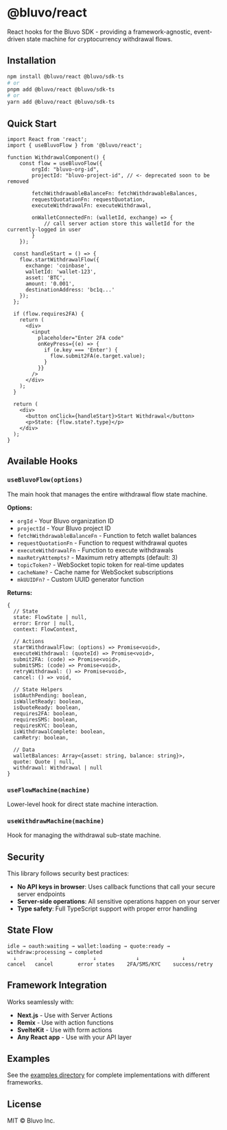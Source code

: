 # @bluvo/react

React hooks for the Bluvo SDK - providing a framework-agnostic, event-driven state machine for cryptocurrency withdrawal flows.

## Installation

```bash
npm install @bluvo/react @bluvo/sdk-ts
# or
pnpm add @bluvo/react @bluvo/sdk-ts
# or
yarn add @bluvo/react @bluvo/sdk-ts
```

## Quick Start

```tsx
import React from 'react';
import { useBluvoFlow } from '@bluvo/react';

function WithdrawalComponent() {
    const flow = useBluvoFlow({
        orgId: "bluvo-org-id",
        projectId: "bluvo-project-id", // <- deprecated soon to be removed

        fetchWithdrawableBalanceFn: fetchWithdrawableBalances,
        requestQuotationFn: requestQuotation,
        executeWithdrawalFn: executeWithdrawal,

        onWalletConnectedFn: (walletId, exchange) => {
            // call server action store this walletId for the currently-logged in user
        }
    });

  const handleStart = () => {
    flow.startWithdrawalFlow({
      exchange: 'coinbase',
      walletId: 'wallet-123',
      asset: 'BTC',
      amount: '0.001',
      destinationAddress: 'bc1q...'
    });
  };

  if (flow.requires2FA) {
    return (
      <div>
        <input 
          placeholder="Enter 2FA code"
          onKeyPress={(e) => {
            if (e.key === 'Enter') {
              flow.submit2FA(e.target.value);
            }
          }}
        />
      </div>
    );
  }

  return (
    <div>
      <button onClick={handleStart}>Start Withdrawal</button>
      <p>State: {flow.state?.type}</p>
    </div>
  );
}
```

## Available Hooks

### `useBluvoFlow(options)`

The main hook that manages the entire withdrawal flow state machine.

**Options:**
- `orgId` - Your Bluvo organization ID
- `projectId` - Your Bluvo project ID  
- `fetchWithdrawableBalanceFn` - Function to fetch wallet balances
- `requestQuotationFn` - Function to request withdrawal quotes
- `executeWithdrawalFn` - Function to execute withdrawals
- `maxRetryAttempts?` - Maximum retry attempts (default: 3)
- `topicToken?` - WebSocket topic token for real-time updates
- `cacheName?` - Cache name for WebSocket subscriptions
- `mkUUIDFn?` - Custom UUID generator function

**Returns:**
```tsx
{
  // State
  state: FlowState | null,
  error: Error | null,
  context: FlowContext,
  
  // Actions  
  startWithdrawalFlow: (options) => Promise<void>,
  executeWithdrawal: (quoteId) => Promise<void>,
  submit2FA: (code) => Promise<void>,
  submitSMS: (code) => Promise<void>,
  retryWithdrawal: () => Promise<void>,
  cancel: () => void,
  
  // State Helpers
  isOAuthPending: boolean,
  isWalletReady: boolean,
  isQuoteReady: boolean,
  requires2FA: boolean,
  requiresSMS: boolean,
  requiresKYC: boolean,
  isWithdrawalComplete: boolean,
  canRetry: boolean,
  
  // Data
  walletBalances: Array<{asset: string, balance: string}>,
  quote: Quote | null,
  withdrawal: Withdrawal | null
}
```

### `useFlowMachine(machine)`

Lower-level hook for direct state machine interaction.

### `useWithdrawMachine(machine)`

Hook for managing the withdrawal sub-state machine.

## Security

This library follows security best practices:

- **No API keys in browser**: Uses callback functions that call your secure server endpoints
- **Server-side operations**: All sensitive operations happen on your server
- **Type safety**: Full TypeScript support with proper error handling

## State Flow

```
idle → oauth:waiting → wallet:loading → quote:ready → withdraw:processing → completed
  ↓         ↓               ↓             ↓              ↓
cancel   cancel        error states    2FA/SMS/KYC    success/retry
```

## Framework Integration

Works seamlessly with:
- **Next.js** - Use with Server Actions
- **Remix** - Use with action functions  
- **SvelteKit** - Use with form actions
- **Any React app** - Use with your API layer

## Examples

See the [examples directory](https://github.com/bluvoinc/sdk/tree/main/packages/react/examples) for complete implementations with different frameworks.

## License

MIT © Bluvo Inc.